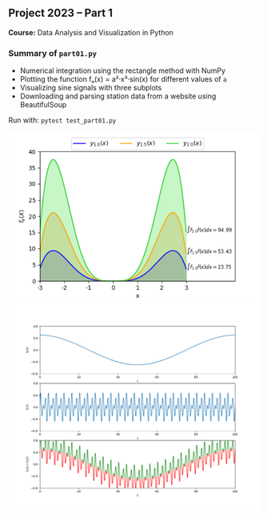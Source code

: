 ## Project 2023 – Part 1  
**Course:** Data Analysis and Visualization in Python

### Summary of `part01.py`

- Numerical integration using the rectangle method with NumPy
- Plotting the function fₐ(x) = a²·x³·sin(x) for different values of `a`
- Visualizing sine signals with three subplots
- Downloading and parsing station data from a website using BeautifulSoup

Run with: `pytest test_part01.py`

![1](fn.png)
![2](sin.png)